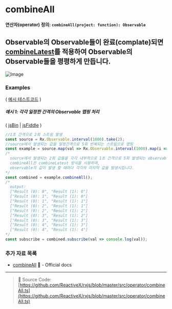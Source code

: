 # combineAll
#### 연산자(operator) 정의: `combineAll(project: function): Observable`

## Observable의 Observable들이 완료(complate)되면 [combineLatest](combinelatest.md)를 적용하여 Observable의 Observable들을 평평하게 만듭니다.

![Image](http://reactivex.io/rxjs/img/combineAll.png)

### Examples

( [예시 테스트코드](https://github.com/tienne/learn-rxjs/blob/master/operators/specs/combination/combineall-spec.ts) )

##### 예시 1: 각각 일정한 간격의 Observable 맵핑 처리

( [jsBin](http://jsbin.com/cokinogime/edit?js,console) | [jsFiddle](https://jsfiddle.net/btroncone/pvj1nbLa/) )

```js
//1초 간격으로 2회 스트림 발생
const source = Rx.Observable.interval(1000).take(2);
//source에서 발생되는 값을 일정간격으로 5회 반복되는 스트림으로 맵핑
const example = source.map(val => Rx.Observable.interval(1000).map(i => `Result (${val}): ${i}`).take(5));
/*
  source에서 발생되는 2회 값들을 각각 내부적으로 1초 간격으로 5회 발생되는 observable로 맵핑되며 
  combineAll은 combineLatest 방식을 사용하여,
  observable의 값이 발생 할 때마다 각각의 마지막 값을 발생시킵니다.
*/
const combined = example.combineAll();
/*
  output:
  ["Result (0): 0", "Result (1): 0"]
  ["Result (0): 1", "Result (1): 0"]
  ["Result (0): 1", "Result (1): 1"]
  ["Result (0): 2", "Result (1): 1"]
  ["Result (0): 2", "Result (1): 2"]
  ["Result (0): 3", "Result (1): 2"]
  ["Result (0): 3", "Result (1): 3"]
  ["Result (0): 4", "Result (1): 3"]
  ["Result (0): 4", "Result (1): 4"]
*/
const subscribe = combined.subscribe(val => console.log(val));
```


### 추가 자료 목록
* [combineAll](http://reactivex.io/rxjs/class/es6/Observable.js~Observable.html#instance-method-combineAll) :newspaper: - Official docs

---
> :file_folder: Source Code:  [https://github.com/ReactiveX/rxjs/blob/master/src/operator/combineAll.ts](https://github.com/ReactiveX/rxjs/blob/master/src/operator/combineAll.ts)
